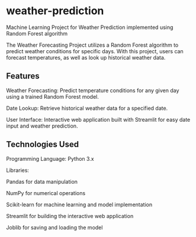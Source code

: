# weather-prediction
Machine Learning Project for Weather Prediction implemented using Random Forest algorithm

The Weather Forecasting Project utilizes a Random Forest algorithm to predict weather conditions for specific days. With this project, users can forecast temperatures, as well as look up historical weather data.

## Features
Weather Forecasting: Predict temperature conditions for any given day using a trained Random Forest model.

Date Lookup: Retrieve historical weather data for a specified date.

User Interface: Interactive web application built with Streamlit for easy date input and weather prediction.

## Technologies Used
Programming Language: Python 3.x

Libraries:

  Pandas for data manipulation
  
  NumPy for numerical operations
  
  Scikit-learn for machine learning and model implementation
  
  Streamlit for building the interactive web application
  
  Joblib for saving and loading the model
